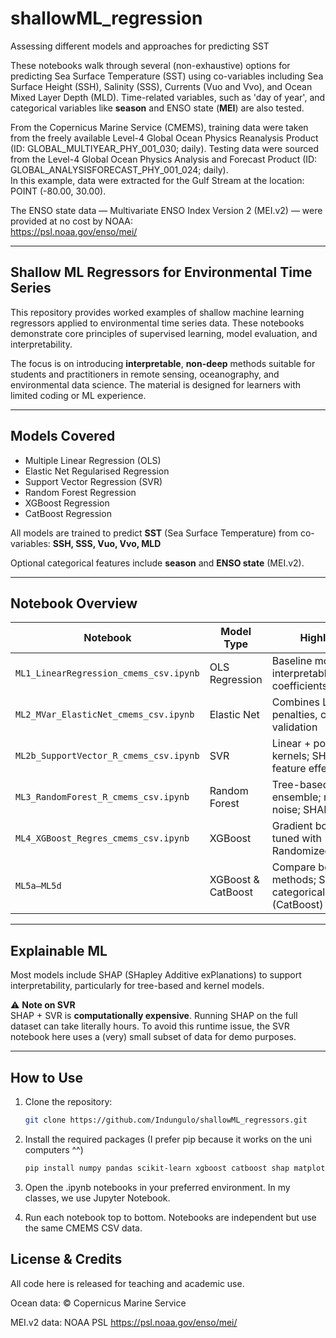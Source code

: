 # shallowML_regression
Assessing different models and approaches for predicting SST

These notebooks walk through several (non-exhaustive) options for predicting Sea Surface Temperature (SST) using co-variables including Sea Surface Height (SSH), Salinity (SSS), Currents (Vuo and Vvo), and Ocean Mixed Layer Depth (MLD). Time-related variables, such as 'day of year', and categorical variables like **season** and ENSO state (**MEI**) are also tested.

From the Copernicus Marine Service (CMEMS), training data were taken from the freely available Level-4 Global Ocean Physics Reanalysis Product (ID: GLOBAL_MULTIYEAR_PHY_001_030; daily). Testing data were sourced from the Level-4 Global Ocean Physics Analysis and Forecast Product (ID: GLOBAL_ANALYSISFORECAST_PHY_001_024; daily).  
In this example, data were extracted for the Gulf Stream at the location: POINT (-80.00, 30.00).

The ENSO state data — Multivariate ENSO Index Version 2 (MEI.v2) — were provided at no cost by NOAA:  
https://psl.noaa.gov/enso/mei/

---

## Shallow ML Regressors for Environmental Time Series

This repository provides worked examples of shallow machine learning regressors applied to environmental time series data. These notebooks demonstrate core principles of supervised learning, model evaluation, and interpretability.

The focus is on introducing **interpretable**, **non-deep** methods suitable for students and practitioners in remote sensing, oceanography, and environmental data science. The material is designed for learners with limited coding or ML experience.

---

## Models Covered

- Multiple Linear Regression (OLS)
- Elastic Net Regularised Regression
- Support Vector Regression (SVR)
- Random Forest Regression
- XGBoost Regression
- CatBoost Regression

All models are trained to predict **SST** (Sea Surface Temperature) from co-variables: 
**SSH, 
SSS, 
Vuo, Vvo, 
MLD**  

Optional categorical features include **season** and **ENSO state** (MEI.v2).

---

## Notebook Overview

| Notebook | Model Type | Highlights |
|----------|------------|------------|
| `ML1_LinearRegression_cmems_csv.ipynb` | OLS Regression | Baseline model with interpretable coefficients |
| `ML2_MVar_ElasticNet_cmems_csv.ipynb` | Elastic Net | Combines L1 & L2 penalties, cross-validation |
| `ML2b_SupportVector_R_cmems_csv.ipynb` | SVR | Linear + polynomial kernels; SHAP for feature effect |
| `ML3_RandomForest_R_cmems_csv.ipynb` | Random Forest | Tree-based ensemble; robust to noise; SHAP |
| `ML4_XGBoost_Regres_cmems_csv.ipynb` | XGBoost | Gradient boosting, tuned with RandomizedSearchCV |
| `ML5a–ML5d` | XGBoost & CatBoost | Compare boosting methods; SHAP + categorical handling (CatBoost) |

---

## Explainable ML

Most models include SHAP (SHapley Additive exPlanations) to support interpretability, particularly for tree-based and kernel models.

⚠️ **Note on SVR**  
SHAP + SVR is **computationally expensive**. Running SHAP on the full dataset can take literally hours. To avoid this runtime issue, the SVR notebook here uses a (very) small subset of data for demo purposes.

---

## How to Use

1. Clone the repository:
   ```bash
   git clone https://github.com/Indungulo/shallowML_regressors.git
   ```
2. Install the required packages (I prefer pip because it works on the uni computers ^^)
   ```bash
   pip install numpy pandas scikit-learn xgboost catboost shap matplotlib seaborn
   ```
4. Open the .ipynb notebooks in your preferred environment. In my classes, we use Jupyter Notebook.

6. Run each notebook top to bottom. Notebooks are independent but use the same CMEMS CSV data.

## License & Credits

All code here is released for teaching and academic use.

Ocean data: © Copernicus Marine Service

MEI.v2 data: NOAA PSL https://psl.noaa.gov/enso/mei/
